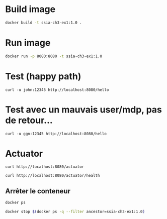 # Build image
````sh
docker build -t ssia-ch3-ex1:1.0 .
````

# Run image
````sh
docker run -p 8080:8080 -t ssia-ch3-ex1:1.0
````

# Test (happy path)
````shell
curl -u john:12345 http://localhost:8080/hello
````

# Test avec un mauvais user/mdp, pas de retour...
````shell
curl -u ggn:12345 http://localhost:8080/hello
````

# Actuator
````shell
curl http://localhost:8080/actuator
````
````shell
curl http://localhost:8080/actuator/health
````

## Arrêter le conteneur
````sh
docker ps
````
````sh
docker stop $(docker ps -q --filter ancestor=ssia-ch3-ex1:1.0)
````